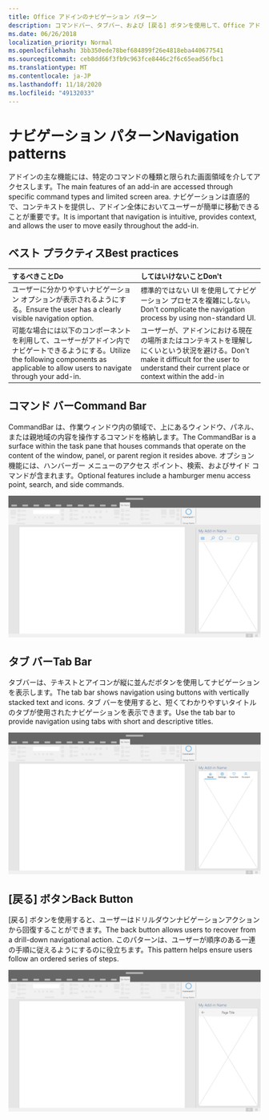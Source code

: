 ```yaml
---
title: Office アドインのナビゲーション パターン
description: コマンドバー、タブバー、および [戻る] ボタンを使用して、Office アドインのナビゲーションを設計するためのベストプラクティスについて説明します。
ms.date: 06/26/2018
localization_priority: Normal
ms.openlocfilehash: 3bb350ede78bef684899f26e4818eba440677541
ms.sourcegitcommit: ceb8dd66f3fb9c963fce8446c2f6c65ead56fbc1
ms.translationtype: MT
ms.contentlocale: ja-JP
ms.lasthandoff: 11/18/2020
ms.locfileid: "49132033"
---
```

# <a name="navigation-patterns"></a><span data-ttu-id="d547b-103">ナビゲーション パターン</span><span class="sxs-lookup"><span data-stu-id="d547b-103">Navigation patterns</span></span>

<span data-ttu-id="d547b-104">アドインの主な機能には、特定のコマンドの種類と限られた画面領域を介してアクセスします。</span><span class="sxs-lookup"><span data-stu-id="d547b-104">The main features of an add-in are accessed through specific command types and limited screen area.</span></span> <span data-ttu-id="d547b-105">ナビゲーションは直感的で、コンテキストを提供し、アドイン全体においてユーザーが簡単に移動できることが重要です。</span><span class="sxs-lookup"><span data-stu-id="d547b-105">It is important that navigation is intuitive, provides context, and allows the user to move easily throughout the add-in.</span></span>

## <a name="best-practices"></a><span data-ttu-id="d547b-106">ベスト プラクティス</span><span class="sxs-lookup"><span data-stu-id="d547b-106">Best practices</span></span>

| <span data-ttu-id="d547b-107">するべきこと</span><span class="sxs-lookup"><span data-stu-id="d547b-107">Do</span></span>    | <span data-ttu-id="d547b-108">してはいけないこと</span><span class="sxs-lookup"><span data-stu-id="d547b-108">Don't</span></span> |
| :---- | :---- |
| <span data-ttu-id="d547b-109">ユーザーに分かりやすいナビゲーション オプションが表示されるようにする。</span><span class="sxs-lookup"><span data-stu-id="d547b-109">Ensure the user has a clearly visible navigation option.</span></span> | <span data-ttu-id="d547b-110">標準的ではない UI を使用してナビゲーション プロセスを複雑にしない。</span><span class="sxs-lookup"><span data-stu-id="d547b-110">Don't complicate the navigation process by using non-standard UI.</span></span>
| <span data-ttu-id="d547b-111">可能な場合には以下のコンポーネントを利用して、ユーザーがアドイン内でナビゲートできるようにする。</span><span class="sxs-lookup"><span data-stu-id="d547b-111">Utilize the following components as applicable to allow users to navigate through your add-in.</span></span> | <span data-ttu-id="d547b-112">ユーザーが、アドインにおける現在の場所またはコンテキストを理解しにくいという状況を避ける。</span><span class="sxs-lookup"><span data-stu-id="d547b-112">Don't make it difficult for the user to understand their current place or context within the add-in</span></span>

## <a name="command-bar"></a><span data-ttu-id="d547b-113">コマンド バー</span><span class="sxs-lookup"><span data-stu-id="d547b-113">Command Bar</span></span>

<span data-ttu-id="d547b-114">CommandBar は、作業ウィンドウ内の領域で、上にあるウィンドウ、パネル、または親地域の内容を操作するコマンドを格納します。</span><span class="sxs-lookup"><span data-stu-id="d547b-114">The CommandBar is a surface within the task pane that houses commands that operate on the content of the window, panel, or parent region it resides above.</span></span> <span data-ttu-id="d547b-115">オプション機能には、ハンバーガー メニューのアクセス ポイント、検索、およびサイド コマンドが含まれます。</span><span class="sxs-lookup"><span data-stu-id="d547b-115">Optional features include a hamburger menu access point, search, and side commands.</span></span>

![Office デスクトップアプリケーションの作業ウィンドウ内のコマンドバーを示す図](../images/add-in-command-bar.png)

## <a name="tab-bar"></a><span data-ttu-id="d547b-118">タブ バー</span><span class="sxs-lookup"><span data-stu-id="d547b-118">Tab Bar</span></span>

<span data-ttu-id="d547b-119">タブバーは、テキストとアイコンが縦に並んだボタンを使用してナビゲーションを表示します。</span><span class="sxs-lookup"><span data-stu-id="d547b-119">The tab bar shows navigation using buttons with vertically stacked text and icons.</span></span> <span data-ttu-id="d547b-120">タブ バーを使用すると、短くてわかりやすいタイトルのタブが使用されたナビゲーションを表示できます。</span><span class="sxs-lookup"><span data-stu-id="d547b-120">Use the tab bar to provide navigation using tabs with short and descriptive titles.</span></span>

![Office デスクトップアプリケーションの作業ウィンドウ内のタブバーを示す図](../images/add-in-tab-bar.png)

## <a name="back-button"></a><span data-ttu-id="d547b-123">[戻る] ボタン</span><span class="sxs-lookup"><span data-stu-id="d547b-123">Back Button</span></span>

<span data-ttu-id="d547b-124">[戻る] ボタンを使用すると、ユーザーはドリルダウンナビゲーションアクションから回復することができます。</span><span class="sxs-lookup"><span data-stu-id="d547b-124">The back button allows users to recover from a drill-down navigational action.</span></span> <span data-ttu-id="d547b-125">このパターンは、ユーザーが順序のある一連の手順に従えるようにするのに役立ちます。</span><span class="sxs-lookup"><span data-stu-id="d547b-125">This pattern helps ensure users follow an ordered series of steps.</span></span>

![Office デスクトップアプリケーション作業ウィンドウ内の [戻る] ボタンを示す図](../images/add-in-back-button.png)
